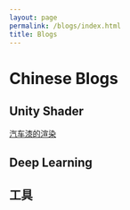```yaml
---
layout: page
permalink: /blogs/index.html
title: Blogs
---
```


# Chinese Blogs

## Unity Shader

[汽车漆的渲染](/blogs/carpaint)

## Deep Learning

## 工具



